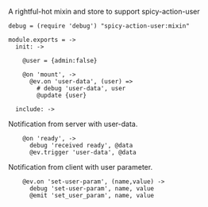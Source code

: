 A rightful-hot mixin and store to support spicy-action-user

    debug = (require 'debug') "spicy-action-user:mixin"

    module.exports = ->
      init: ->

        @user = {admin:false}

        @on 'mount', ->
          @ev.on 'user-data', (user) =>
            # debug 'user-data', user
            @update {user}

      include: ->

Notification from server with user-data.

        @on 'ready', ->
          debug 'received ready', @data
          @ev.trigger 'user-data', @data

Notification from client with user parameter.

        @ev.on 'set-user-param', (name,value) ->
          debug 'set-user-param', name, value
          @emit 'set_user_param', name, value
